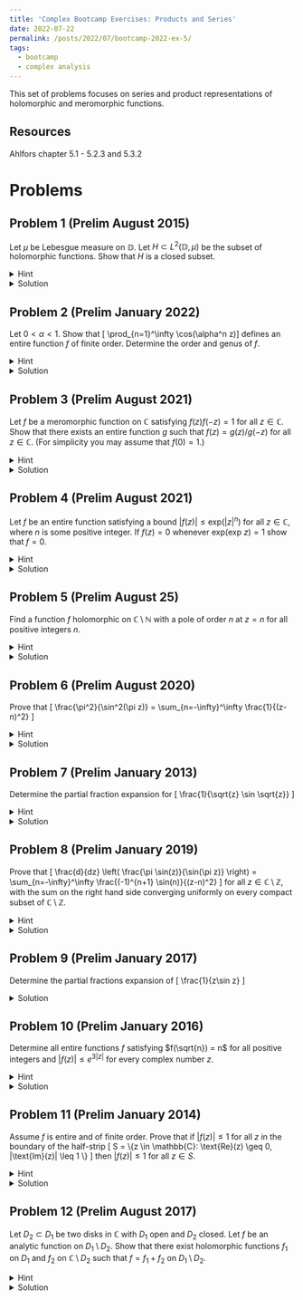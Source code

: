 ```yaml
---
title: 'Complex Bootcamp Exercises: Products and Series'
date: 2022-07-22
permalink: /posts/2022/07/bootcamp-2022-ex-5/
tags:
  - bootcamp
  - complex analysis
---
```


This set of problems focuses on series and product representations of holomorphic and meromorphic functions. 

Resources
------
Ahlfors chapter 5.1 - 5.2.3 and 5.3.2

Problems
======



Problem 1 (Prelim August 2015)
-----
Let $\mu$ be Lebesgue measure on $\mathbb{D}$. Let $H \subset L^2(\mathbb{D},\mu)$ be the subset of holomorphic functions. 
Show that $H$ is a closed subset.
<details>
	<summary>Hint</summary>
	Show that for every compact subset $K \subset \mathbb{D}$ there exists a constant $C_K > 0$ depending only on $K$ such that $$ \sup_{z\in K} |f(z)| \leq C_k \lVert f|_K \rVert_{L^2}.$$
	We can relate the value of $f$ at a point to its integral via the mean value property. 
</details>
<details>
	<summary>Solution</summary>
	Following the hint, let $K\subset\mathbb{D}$ be compact. 
	Then we can select $r > 0$ such that $d(K,\mathbb{D}\setminus K) > r.$ 
	For $z\in \mathbb{K}$ we can then obtain the following bound by the mean value property
	$$ |f(z)|^2 \leq \frac{1}{\pi r^2} \int_{B_z(r)} |f(\xi)|^2 \,d\xi $$
	which gives us $\sup_{z\in K} |f(z)| \leq C_k \lVert f \rVert_{L^2(\mathbb{D})}$. 
	<it>Note that this is weaker than the statement in the hint, since we are taking the $L^2$ norm over all of the disk rather than just on $K$. Nonetheless, this suffices to show closure of $H$. </it>
	<br>
	Now that we have this bound, take a sequence of functions $\{f_n\}_{n=1}^\infty \subset H$ convering in $L^2$ to $f$. 
	Note that from the bound this sequence is Cauchy sequence with respect to the uniform norm, hence they converge uniformly to a continuous function. 
	By uniqueness of limits in $L^2$, it follows that this continuous limit is equal to $f$ almost everywhere so we can take it to be our representative of $f$. 
	Now, we see $\sup_{z\in K}|f_n(z)-f(z)| \to 0$ on all compact sets, so by Weierstrass' theorem we see that $f$ is holomorphic.
</details>

Problem 2 (Prelim January 2022)
------
Let $0 < \alpha < 1$. Show that \[ \prod_{n=1}^\infty \cos(\alpha^n z)\] defines an entire function $f$ of finite order. Determine the order and genus of $f$. 
<details>
	<summary>Hint</summary>
	It may be difficulty to directly compute the order, but recall that Hadamard's theorem states that if $f$ has genus $h$ and order $\lambda$ then $h \leq \lambda \leq h + 1$. 
</details>
<details>
	<summary>Solution</summary>
	To see that this product defines an entire function we will show that it converges uniformly on compact sets. 
	Given a compact set $K\subset \mathbb{C}$ we note that it is bounded in modulus by some $M > 0$. 
	Additionally, uniform convergence of the product is the same as uniform convergence of the logarithm of absolute values, so now we consider 
	$$ \begin{align*}
		\sum_{n=1}^\infty \log|\cos(\alpha^n z)| &= \sum_{n=1}^\infty \log(1 - (1 - |\cos(\alpha^n z)|) ) \\
		&\leq \sum_{n=1}^\infty 1 - |\cos(\alpha^n z)|
	\end{align*} $$
	Note that if we expand the $\cos(\alpha^n z)$ terms as Taylor expansion each summand is then $ \alpha^{2n}|z|^2/2 + O(\alpha^{3n} |z|^4)$ showing that this sum can be termwise bounded by $$ C\sum_{n=1}^\infty |\alpha^{n} z |^2 = M^2 \sum_{n=1}^\infty \alpha^n $$ for $n$ sufficiently large.
	Since $0 < \alpha < 1$ we see that this sum converges, so by the $M$-test the original product converges uniformly on the compact set $K$. 
	<br>
	To determine the genus of this product we note that its roots are the set 
	$$ R = \left\{ \left(\frac{\pi}{2} + \pi k\right) \alpha^{-n} : n \in \mathbb{N}, k\in \mathbb{Z} \right\} $$
	and taking the sum
	$$ \sum_{r\in R} \frac{1}{r^{h+1}} = \sum_{n = 1}^\infty \alpha^{n(h+1)} \sum_{k \in \mathbb{Z}} \frac{1}{\left|\frac{\pi}{2} + \pi k\right|^{h+1} } $$
	we note that the $k$ sum is a $p$ series with $p = h+1$, hence this forces $h \geq 1$, and if this is the case the $n$ series is a multiple of a convergent geometric series as $0 < \alpha < 1$, showing $h = 1$. 
	<br>
	Finally, to compute the order we simply note that $\cos(z)$ is of order $1$ and hence 
	$$ \prod_{n=1}^\infty |\cos(\alpha^n z)| \leq C\prod_{n=1}^\infty e^{\alpha^n |z|} = Ce^{|z| \sum_{n=1}^\infty \alpha^n}$$
	hence the order of our product is $\leq 1$. 
	From here, we note that by Hadamard's theorem $1 = h \leq \lambda \leq 1$ allowing us to arrive at an order of $\lambda = 1$. 
</details>


Problem 3 (Prelim August 2021)
------
Let $f$ be a meromorphic function on $\mathbb{C}$ satisfying $f(z)f(-z) = 1$ for all $z\in \mathbb{C}$. 
Show that there exists an entire function $g$ such that $f(z) = g(z)/g(-z)$ for all $z\in \mathbb{C}$. 
(For simplicity you may assume that $f(0) = 1$.)
<details>
	<summary>Hint</summary>
	Note that we do not necessarily have that $f$ is rational (for instance, we could have $f(z) = e^z$.) 
	However, all meromorphic functions are quotients of two entire functions. Write their canonical products.
</details>
<details>
	<summary>Solution</summary>
	Choosing entire functions $p,q$ such that $f = p/q$ we note by our equality that a zero $f$ at $z$ corresponds to a pole of equal order at $-z$ and vice versa. 
	Hence, if $\{z_i\}_{i=1}^N$ are the roots of $p$ then $\{-z_i\}_{i=1}^N$ are the roots of $q$ ($0 \leq N \leq \infty$.) 
	This gives the canonical products 
	$$ \begin{align*} 
		p(z) &= e^{g_1(z)} \prod_{i=1}^N \left(1-\frac{z}{z_i} \right) e^{p_i(z/z_i)} \\
		q(z) &= e^{g_2(z)} \prod_{i=1}^N \left(1+\frac{z}{z_i} \right) e^{p_i(-z/z_i)} \\
	\end{align*} $$
	where $g_1,g_2$ are entire functions without $0$ in their image. 
	Computing the product in the hypothesis we find 
	$$1 = f(z)f(-z) = \frac{e^{g_1(z)}e^{g_1(-z)}}{e^{g_2(z)}e^{g_2(-z)}} $$
	and taking the complex logarithm we find we must have 
	$$ (g_1(z) + g_1(-z)) - (g_2(z) + g_2(-z)) = 2\pi i n$$ for some $n\in \mathbb{Z}$. 
	from here we can define 
	$$g(z) = e^{[g_1(z) - g_2(z)]/2} \prod_{i=1}^N \left(1-\frac{z}{z_i} \right) e^{p_i(z/z_i)}$$
	and we see that 
	$$ \begin{align*} \frac{g(z)}{g(-z)} &=  e^{[g_1(z) - g_2(z)]/2 - [g_1(-z) - g_2(-z)]/2} \prod_{i=1}^N \left(1-\frac{z}{z_i} \right)\left(1 + \frac{z}{z_i} e^{p_i(z/z_i) + p_i(-z/z_i)}\right) \\
	&= e^{[g_1(z) - g_2(z)]/2 + [g_1(z) - g_2(z)]/2 + \pi i n} \prod_{i=1}^N \left(1-\frac{z}{z_i} \right)\left(1 + \frac{z}{z_i} e^{p_i(z/z_i) + p_i(-z/z_i)}\right) \\
	&= \pm f(z)
	\end{align*} $$
	Finally, we note that since $f(0) = 1$ that $g_1(0) - g_2(0) = 2\pi i k$ for some $k \in \mathbb{Z}$, and it follows immediately that $n = 2k$, and hence $g(z)/g(-z) = +f(z)$ as desired. 

</details>


Problem 4 (Prelim August 2021)
------
Let $f$ be an entire function satisfying a bound $|f(z)| \leq \text{exp}(|z|^n)$ for all $z\in \mathbb{C}$, where $n$ is some positive integer. 
If $f(z) = 0$ whenever $\text{exp}(\text{exp }z) = 1$ show that $f = 0$. 
<details>
	<summary>Hint</summary>
	We have enough information to compute $f$'s order and genus.
</details>
<details>
	<summary>Solution</summary>
	We see that $f$'s order $\lambda \leq n$. 
	Additionally, $\text{exp}(z) = 1$ for all $z = 0 + 2\pi i j$, $j\in \mathbb{Z}$ and the preimages of these over $\text{exp}$ is the set 
	$$ \left\{ \log(2\pi |j|) + \left(\frac{\pi}{2} + 2\pi k\right) i : j,k \in \mathbb{Z}  \right\}$$
	since these are roots of $f$ we see $f$'s genus must be bounded below by the smallest integer $h$ such that 
	$$ \sum_{j,k\in \mathbb{Z}} \frac{1}{\sqrt{\log(2\pi j)^2 + 4 \pi^2 k^2 + \pi^2/4+2\pi^2k}^{h+1}} < \infty $$
	and clearly the $\log$ term can cause some issues with convergence. 
	To focus on this, note that the sum is bounded below by the sum of terms with $k = 0$, $j \geq 2$. 
	Over this interval the above sum behaves similarly to
	$$ \sum_{n=2}^\infty \frac{1}{\log(j)^{h+1}} \geq \int_{2}^\infty \frac{1}{\log(x)^{h+1}} = \int_{\log 2}^\infty \frac{e^u}{u^{h+1}} = \infty $$
	hence the genus of $f$ is not finite. 
	This would contradict Hadamard's theorem if $f$ were non-constant, hence $f \equiv 0$. 
</details>

Problem 5 (Prelim August 25)
------
Find a function $f$ holomorphic on $\mathbb{C} \setminus \mathbb{N}$ with a pole of order $n$ at $z = n$ for all positive integers $n$. 
<details>
	<summary>Hint</summary>
	Find a canonical product corresponding to the zeros of $1/f$. 
</details>
<details>
	<summary>Solution</summary>
	Calculating the genus of a function with a zero of order $n$ at every positive integer $n$ we find
	$$ \sum_{n=1}^\infty \frac{n}{n^{h+1}} = \sum_{n=1}^\infty \frac{1}{n^h}$$
	and by $p$ test we see it is of genus $2$. 
	The general form of a function of genus 2 is 
	$$ g(z) = Ce^{\alpha z}\prod_{n = 1}^\infty \left(1-\frac{z}{z_i}\right)e^{z/z_i}$$
	and in our case we can let
	$$ g(z) = \prod_{n=1}^\infty \left[\left(1-\frac{z}{n}\right) e^{z/n}\right]^n $$
	be our function with prescribed roots of order $n$ at $n\in \mathbb{N}$. 
	We can then take $f = 1/g$. 
</details>

Problem 6 (Prelim August 2020)
------
Prove that \[ \frac{\pi^2}{\sin^2(\pi z)} = \sum_{n=-\infty}^\infty \frac{1}{(z-n)^2} \]
<details>
	<summary>Hint</summary>
	Apply Mittag-Leffler, try to bound the resulting entire function on a single strip $0 \leq \text{Re}(z) \leq 2\pi$.
</details>
<details>
	<summary>Solution</summary>
	We see that there is a pole of order two at every $z \in \mathbb{Z}$. 
	We will first compute the singular part of the function at $z = 0$. 
	At this point, note that its reciprocal $\sin^2(\pi z)/\pi^2$ has a double root and second derivative 1 at $z = 0$, hence the singular part at $z = 0$ is
	$$ \frac{1}{z^2} $$
	and due to our function being a $1$-periodic function the singular part at $z =n$ must be 
	$$ \frac{1}{(z-n)^2}.$$
	Next note that on any compact subset $K\subset \mathbb{C}\setminus \mathbb{Z}$ we have a uniform bound $|z| < M$. 
	Then for $|n| > M$ we find 
	$$ \frac{1}{|z-n|^2} \leq \frac{1}{(M - |n|)^2}$$
	which converges by $p$-test. 
	The M-test establishes uniform convergence on $K$ and now
	Mittag-Leffler guarantees the existence of an entire function $g$ such that 
	$$ \frac{\pi^2}{\sin^2(\pi z)} = g(z) + \sum_{n=-\infty}^\infty \frac{1}{(z-n)^2}.$$
	Note that both the left hand side and the sum of singular parts is $1$-periodic, hence so is $g$. 
	Taking the limit as $\text{Im }z \to \infty$ we see $\sin^2(\pi z), \sum (z-n)^{-2} \to 0$.
	This establishes that that we can bound $g$ on the sytip $0 \leq \text{Re}(z) \leq 1$ which then by periodicity establishes a bound on all of $\mathbb{C}$. 
	This then forces $g$ to be constant by Liouville's theorem, and since the limits as $z\to \infty$ are both zero we see that $g \equiv 0$. 
</details>


Problem 7 (Prelim January 2013)
------
Determine the partial fraction expansion for \[ \frac{1}{\sqrt{z} \sin \sqrt{z}} \]
<details>
	<summary>Hint</summary>
	While the appearance of the square root makes it seem like you must work with branches, consider the degree of terms in the Taylor series expansion of $w\sin w$. Does it matter which branch is chosen?
</details>
<details>
	<summary>Solution</summary>
	As mentioned in the hint, the map $w\mapsto w\sin w$ has a Taylor expansion of only even powers of $z,$ so we can just imagine the square root halving these powers. 

	<br>

	To begin, let us expand in terms of $w= \sqrt{z}$. 
	At $w = 0$ we have a pole of order $2$ and the second derivative of $(w\sin w)''|_{w = 0} = 1$ so we have singular part 
	$$ \frac{1}{w^2}. $$
	The remaining poles at $w = n \in \pi\mathbb{Z} \setminus \{0\}$ are simple and computing their residue we find the singular part at $w = \pi n$ is
	$$ \begin{align*} \text{res}_{w = \pi n}(f) &= \lim_{w \to \pi n} (w-\pi n) \frac{1}{w\sin w} \\&= \lim_{w\to \pi n} \frac{1}{\sin w + w\cos w} = \frac{(-1)^n}{\pi n} \end{align*}$$ 
	giving us the singular part $$\frac{(-1)^n}{\pi n (w-\pi n)}.$$
	Now finally, note that if we pair the singularities at $w = \pm n \ne 0$ together we find their singular parts sum to 
	$$\frac{(-1)^n}{\pi n (w-\pi n)} + \frac{(-1)^n}{-\pi n (w+\pi n)} = (-1)^n \frac{2}{w^2 - (n\pi)^2}$$
	which allows us to write our Mittag-Leffler expansion without "fudge terms", as the above sum is uniformly convergent on compact sets. 
	Our expansion is now
	$$f(w) = g(w) + \frac{1}{w^2} + \sum_{n=1}^\infty (-1)^n \frac{2}{w^2 - (n\pi)^2}$$
	Where $g$ is entire.
	Letting $\text{Im }w \to \pm \infty$ we see that $g(w) \to 0$ (in fact, we can see that the maximum of $|g|$ in the region $\text{Im } w > r > 0$ is attained at $g(ir)$.)
	Letting $r \to 0$ and noting that $g$ is even so the same is true on the lower half plane we find $|g(w)| \leq |g(0)|$ for all $w\in \mathbb{C}$. 
	By Liouville's theorem we find $g \equiv 0$ and that our expansion is
	$$ \frac{1}{\sqrt{z} \sin \sqrt{z}} = \frac{1}{z} + \sum_{n=1}^\infty (-1)^n \frac{2}{z - (n\pi)^2}. $$

</details>


Problem 8 (Prelim January 2019)
------
Prove that \[ \frac{d}{dz} \left( \frac{\pi \sin(z)}{\sin(\pi z)} \right) = \sum_{n=-\infty}^\infty \frac{(-1)^{n+1} \sin(n)}{(z-n)^2} \]
for all $z\in \mathbb{C}\setminus \mathbb{Z}$, with the sum on the right hand side converging uniformly on every compact subset of $\mathbb{C}\setminus \mathbb{Z}$. 
<details>
	<summary>Hint</summary>
	Apply Mittag-Leffler before differentiating. For the resulting entire function consider its behavior as $\text{Im}(z) \to \pm \infty$. 
</details>
<details>
	<summary>Solution</summary>
	We see that there is a simple pole at every $z \in \mathbb{Z} \setminus \{0\}$ and a removable singularity at $z = 0$. 
	At $z = n\in \mathbb{Z}\setminus \{0\}$ we calculate the residue as
	$$\text{res}_{z = n}(f) = \lim_{z\to n} (z-n)\frac{\pi \sin(z)}{\sin(\pi z)} = \frac{\pi \sin(n)}{\pi \cos(\pi n)} = (-1)^n \sin(n). $$
	Next, we note that 
	$$ \sum_{n=-\infty}^\infty (-1)^n \left(\frac{\sin(n)}{z-n} + \frac{\sin(n)}{n}\right) =  \sum_{n=-\infty}^\infty (-1)^n \frac{z\sin(n)}{n(z-n)}$$
	which can be bounded by $\sum 1/n^2$ on compact sets. 
	Hence by Mittag-Leffler there is an entire function $g$ such that 
	$$ \frac{\pi \sin(z)}{\sin(\pi z)} = g(z) + \sum_{n=-\infty}^\infty (-1)^n \left(\frac{\sin(n)}{z-n} + \frac{\sin(n)}{n}\right). $$
	Now we note that $g$ has the property that $g(z) \to 0$ as $\text{Im }z \to \pm \infty$. 
	Since $g$ is bounded away from the real line it is constant, and as a result $g' \equiv 0$.
	Differentiating the expansion of $f$ then yields the desired series. 
</details>


Problem 9 (Prelim January 2017)
------
Determine the partial fractions expansion of \[ \frac{1}{z\sin z} \]
<details>
	<summary>Solution</summary>
	As shown in problem 7,
	$$\frac{1}{z\sin z} = \frac{1}{z^2} + \sum_{n=1}^\infty (-1)^n \frac{2}{z^2 - (n\pi)^2}$$
</details>

Problem 10 (Prelim January 2016)
------
Determine all entire functions $f$ satisfying $f(\sqrt{n}) = n$ for all positive integers and $|f(z)| \leq e^{3|z|}$ for every complex number $z$. 
<details>
	<summary>Hint</summary>
	From our problem statement we can find the order of $z\mapsto f(z) - z^2$. 
</details>
<details>
	<summary>Solution</summary>
	Clearly $|f(z) - z^2| \leq Ce^{3|z|}$ for some $C > 1$ hence $f(z) - z^2$ is of order $1$. 
	The solutions of $f(z) = z^2$ includes $\sqrt{n}$ for all $n \in \mathbb{N}$, hence the genus is bounded below by the smallest integer $h$ such that the series
	$$ \sum_{n = 1}^\infty \frac{1}{\sqrt{n}^{h+1}} $$
	converges. 
	By the $p$-test we must have $(h+1)/2 > 1$ hence $h = 2$ is the smallest integer giving convergence. 
	It follows that $f(z) -z^2 \equiv 0$, for if not we will have $\lambda < h$ violating Hadamard's theorem. 
</details>

Problem 11 (Prelim January 2014)
------
Assume $f$ is entire and of finite order. Prove that if $|f(z)| \leq 1$ for all $z$ in the boundary of the half-strip \[ S = \\{z \in \mathbb{C}: \text{Re}(z) \geq 0, |\text{Im}(z)| \leq 1 \\} \] then $|f(z)| \leq 1$ for all $z\in S$. 
<details>
	<summary>Hint</summary>
	Consider the collection on functions $f(z)e^{-\epsilon z^n}$ for an appropriate choice of $n$ and $\epsilon > 0$. 
</details>
<details>
	<summary>Solution</summary>
	$f$ being of order $\lambda$ implies that for all $\alpha > \lambda$ we have $f(z) \leq C e^{|z|^\alpha}$ for some $C>0$ and suitably large $z$. 
	Choose $n$ to be the smallest integer greater than $\lambda$. 
	Then  for every $\epsilon > 0$ we see for sufficiently large $z$ that $$|f(z) e^{-\epsilon z^{n+1}}| \leq Ce^{|z|^n} e^{-\epsilon \text{Re} z^{n+1}}$$
	Writing $z^{n+1} = |z|^{n+1}e^{i(n+1)\theta}$ we observe that elements of $S$ with higher real part have the possible values for $\theta$ converge to $0$, hence for large enough $z$ will find $\text{Re} z^{n+1} > |z|^{n+1}/2$. 
	Since our upper bound $Ce^{|z|^n - \epsilon |z|^{n+1}/2} \to 0$ as $|z| \to \infty$ we can select $L$ such that this bound $\leq 1$ for all $\text{Re}(z) \geq L$.
	Then in the regions $\{z\in S: \text{Re}(z) \leq L'\}$ where $L' \geq L$ we can apply the maximum modulus principle to bound $|f| \leq 1$ in the set. 
	Since we can pick any $L' \geq L$ this bound holds on the entire set $S$.
	<br>
	Finally, given a compact set $K \subset S$ we will find $|z| \leq M$ for some $M > 0$. 
	Now by the triangle inequality, $$\sup_{z\in K} |f(z)e^{-\epsilon z^{n+1}} - f(z)| \leq \sup_{z\in K} |f(z)| (e^{\epsilon M^{n+1}} -1) \to 0$$ as $\epsilon \to 0$. 
	Since we converge uniformly on compact sets and every function $f(z)e^{-\epsilon z^{n+1}}$ is uniformly bounded by $1$ it follows that $f$ has this bound as well. 
</details>

Problem 12 (Prelim August 2017)
------
Let $D_2 \subset D_1$ be two disks in $\mathbb{C}$ with $D_1$ open and $D_2$ closed. Let $f$ be an analytic function on $D_1\setminus D_2$. Show that there exist holomorphic functions $f_1$ on $D_1$ and $f_2$ on $\mathbb{C} \setminus D_2$ such that $f = f_1 + f_2$ on $D_1\setminus D_2$. 
<details>
	<summary>Hint</summary>
	Consider the integral formula over an appropriate region to construct the $f_i$. <br> As an aside, this construction for disks with the same center is used to find Laurent series where the positive powers arise for $f_1$ and negative powers from $f_2$. 
</details>
<details>
	<summary>Solution</summary>
	Choose circular contours $C_1,C_2$ where $C_1 \subset D_1$ is a slightly smaller concentric circle to the boundary of $D_1$ while $C_2$ is a slightly larger concentric circle to $D_2$. We will also give $C_1$ and $C_2$ circles positive and negative orientation, respectively. <br>
	<img src="/assets/complex-ex-5/p12_contour.png" class="center" alt="A contour connecting two circles, one contained within the other."><br>
	We see that the interior of the path formed by their disjoint union is contained in $D_1\setminus D_2$ hence we can apply the integral formula
	$$ f(z) = \int_{C_1} \frac{f(\xi)}{\xi - z}\,d\xi + \int_{C^2} \frac{f(\xi)}{\xi - z}\,dx =: f_1(z)+f_2(z). $$
	The functions $f_i$ are holomorphic by the general theory set out in Ahlfors 4.2.
	Outlining for $f_1$, we can show $f_1$ is continuous and then directly compute the derivative via difference quotient
	$$ \begin{align*} f_1'(z) &= \lim_{z'\to z} \frac{f_1(z) - f_1(z')}{z-z'} \\
		&= \lim_{z'\to z} \frac{1}{z-z'}\int_{C_1} \frac{(z-z')f(\xi)}{(\xi-z)(\xi-z')} = \int_{C_1} \frac{f(\xi)}{(\xi-z)^2}\,d\xi \end{align*}$$
	As a final note, while the sets $C_i$ do not enclose the entire regions $D_i$ we can select $C_i$ closer and closer to $\partial D_i$ and extend the $f_i$ by analytic continuation. 
</details>
